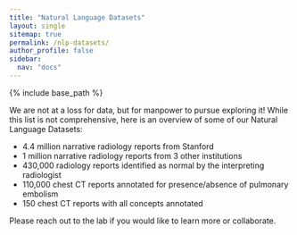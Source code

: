 ```yaml
---
title: "Natural Language Datasets"
layout: single
sitemap: true
permalink: /nlp-datasets/
author_profile: false
sidebar:
  nav: "docs"
---
```


{% include base_path %}

We are not at a loss for data, but for manpower to pursue exploring it! While this list is not comprehensive, here is an overview of some of our Natural Language Datasets:

- 4.4 million narrative radiology reports from Stanford
- 1 million narrative radiology reports from 3 other institutions
- 430,000 radiology reports identified as normal by the interpreting radiologist
- 110,000 chest CT reports annotated for presence/absence of pulmonary embolism
- 150 chest CT reports with all concepts annotated

Please reach out to the lab if you would like to learn more or collaborate.

